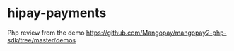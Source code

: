 # hipay-payments
Php review from the demo https://github.com/Mangopay/mangopay2-php-sdk/tree/master/demos
